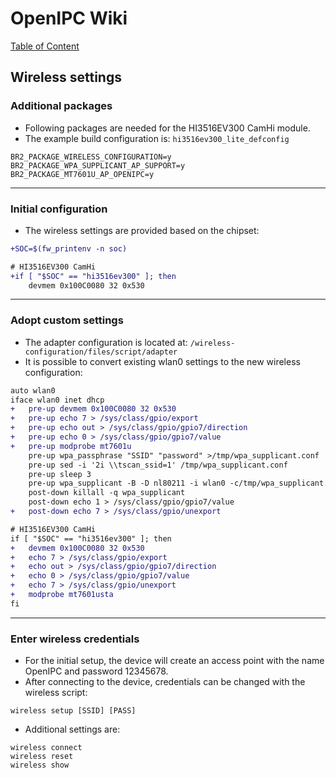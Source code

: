 # OpenIPC Wiki
[Table of Content](../../README.md)

Wireless settings
---

### Additional packages

- Following packages are needed for the HI3516EV300 CamHi module.
- The example build configuration is: `hi3516ev300_lite_defconfig`

```shell
BR2_PACKAGE_WIRELESS_CONFIGURATION=y
BR2_PACKAGE_WPA_SUPPLICANT_AP_SUPPORT=y
BR2_PACKAGE_MT7601U_AP_OPENIPC=y
```

---

### Initial configuration

- The wireless settings are provided based on the chipset:

```diff
+SOC=$(fw_printenv -n soc)

# HI3516EV300 CamHi
+if [ "$SOC" == "hi3516ev300" ]; then
	devmem 0x100C0080 32 0x530
```

---

### Adopt custom settings

- The adapter configuration is located at: `/wireless-configuration/files/script/adapter`
- It is possible to convert existing wlan0 settings to the new wireless configuration:

```diff
auto wlan0
iface wlan0 inet dhcp
+	pre-up devmem 0x100C0080 32 0x530
+	pre-up echo 7 > /sys/class/gpio/export
+	pre-up echo out > /sys/class/gpio/gpio7/direction
+	pre-up echo 0 > /sys/class/gpio/gpio7/value
+	pre-up modprobe mt7601u
	pre-up wpa_passphrase "SSID" "password" >/tmp/wpa_supplicant.conf
	pre-up sed -i '2i \\tscan_ssid=1' /tmp/wpa_supplicant.conf
	pre-up sleep 3
	pre-up wpa_supplicant -B -D nl80211 -i wlan0 -c/tmp/wpa_supplicant.conf
	post-down killall -q wpa_supplicant
	post-down echo 1 > /sys/class/gpio/gpio7/value
+	post-down echo 7 > /sys/class/gpio/unexport
```

```diff
# HI3516EV300 CamHi
if [ "$SOC" == "hi3516ev300" ]; then
+	devmem 0x100C0080 32 0x530
+	echo 7 > /sys/class/gpio/export
+	echo out > /sys/class/gpio/gpio7/direction
+	echo 0 > /sys/class/gpio/gpio7/value
+	echo 7 > /sys/class/gpio/unexport
+	modprobe mt7601usta
fi
```

---

### Enter wireless credentials

- For the initial setup, the device will create an access point with the name OpenIPC and password 12345678.
- After connecting to the device, credentials can be changed with the wireless script:

```shell
wireless setup [SSID] [PASS]
```

- Additional settings are:

```shell
wireless connect
wireless reset
wireless show
```
